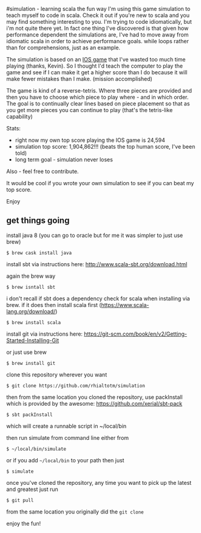 #simulation - learning scala the fun way
I'm using this game simulation to teach myself to code in scala.
Check it out if you're new to scala and 
you may find something interesting to you. 
I'm trying to code idiomatically, but i'm not quite there yet.  In fact one thing I've discovered 
is that given how performance dependent the simulations are, I've had to move away
from idiomatic scala in order to achieve performance goals.  while loops rather than
for comprehensions, just as an example.  


The simulation is based on an [IOS game](https://itunes.apple.com/us/app/1010!/id911793120?mt=8) 
that I've wasted too much time playing (thanks, Kevin). So I thought I'd teach 
the computer to play the game and see if I can make it get a higher score than I do 
because it will make fewer mistakes than I make.  (mission accomplished)

The game is kind of a reverse-tetris.  Where three pieces are provided and then
you have to choose which piece to play where - and in which order.  The goal is
to continually clear lines based on piece placement so that as you get more pieces
you can continue to play (that's the tetris-like capability)


Stats:
* right now my own top score playing the IOS game is 24,594  
* simulation top score:  1,904,862!!! (beats the top human score, I've been told)
* long term goal - simulation never loses

Also - feel free to contribute. 

It would be cool if you wrote your own simulation to see if you can beat my top score.

Enjoy

## get things going

install java 8 (you can go to oracle but for me it was simpler to just use brew)

```
$ brew cask install java
```

install sbt via instructions here: http://www.scala-sbt.org/download.html

again the brew way
```
$ brew isntall sbt
```

i don't recall if sbt does a dependency check for scala when installing via brew. if it does
then install scala first (https://www.scala-lang.org/download/)

```
$ brew install scala 
```

install git via instructions here: https://git-scm.com/book/en/v2/Getting-Started-Installing-Git 

or just use brew

```
$ brew install git
```

clone this repository wherever you want
```
$ git clone https://github.com/rhialtotm/simulation
```

then from the same location you cloned the repository, 
use packInstall which is provided by the awesome: https://github.com/xerial/sbt-pack 

```
$ sbt packInstall
```

which will create a runnable script in ~/local/bin

then run simulate from command line either from 

```
$ ~/local/bin/simulate
```

or if you add `~/local/bin` to your path then just

```
$ simulate
```

once you've cloned the repository, any time you want to pick up the latest and greatest just run 
```
$ git pull
```
from the same location you originally did the `git clone`

enjoy the fun!